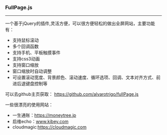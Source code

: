 ### FullPage.js


---


一个基于jQuery的插件,灵活方便，可以很方便轻松的做出全屏网站，主要功能有：


* 支持鼠标滚动
* 多个回调函数
* 支持手机、平板触摸事件
* 支持css3动画
* 支持窗口缩放
* 窗口缩放时自动调整
* 可设置滚动宽度、背景颜色、滚动速度、循环选项、回调、文本对齐方式、前进后退键盘控制等

可以去github主页获取：
https://github.com/alvarotrigo/fullPage.js

一些很漂亮的使用网站：

* 一生通账：https://moneytree.jp
* 启维echo：www.kibey.com
* cloudmagic:https://cloudmagic.com



